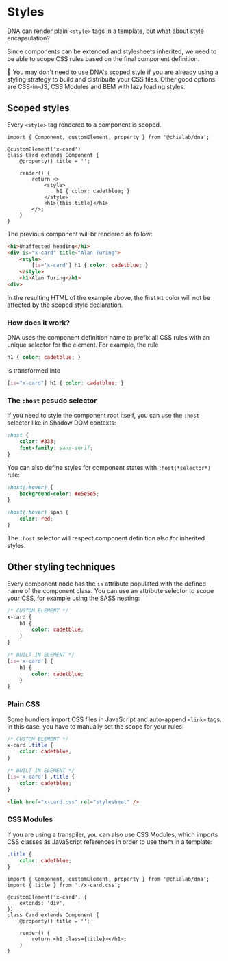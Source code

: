 # Styles

DNA can render plain `<style>` tags in a template, but what about style encapsulation?

Since components can be extended and stylesheets inherited, we need to be able to scope CSS rules based on the final component definition.

💁 You may don't need to use DNA's scoped style if you are already using a styling strategy to build and distribuite your CSS files. Other good options are CSS-in-JS, CSS Modules and BEM with lazy loading styles.

## Scoped styles

Every `<style>` tag rendered to a component is scoped.

```tsx
import { Component, customElement, property } from '@chialab/dna';

@customElement('x-card')
class Card extends Component {
    @property() title = '';

    render() {
        return <>
            <style>
                h1 { color: cadetblue; }
            </style>
            <h1>{this.title}</h1>
        </>;
    }
}
```

The previous component will br rendered as follow:

```html
<h1>Unaffected heading</h1>
<div is="x-card" title="Alan Turing">
    <style>
        [is='x-card'] h1 { color: cadetblue; }
    </style>
    <h1>Alan Turing</h1>
<div>
```

In the resulting HTML of the example above, the first `H1` color will not be affected by the scoped style declaration.

### How does it work?

DNA uses the component definition name to prefix all CSS rules with an unique selector for the element. For example, the rule

```css
h1 { color: cadetblue; }
```

is transformed into

```css
[is="x-card"] h1 { color: cadetblue; }
```

### The `:host` pesudo selector

If you need to style the component root itself, you can use the `:host` selector like in Shadow DOM contexts:

```css
:host {
    color: #333;
    font-family: sans-serif;
}
```

You can also define styles for component states with `:host(*selector*)` rule:

```css
:host(:hover) {
    background-color: #e5e5e5;
}

:host(:hover) span {
    color: red;
}
```

The `:host` selector will respect component definition also for inherited styles.

<!-- 
## Native CSS modules [WIP]

With the [CSS Module Spec](#native-css-modules-spec) you can import CSS files as `StyleSheet` object and link the reference to a component using setting the `adoptedStyleSheets` property:

```ts
import { Component } from '@chialab/dna';
import style from './x-card.css';

class Card extends Component {
    adoptedStyleSheets = [style];
}
```

<aside id="native-css-modules-spec" class="note">

\* Please note tha Native CSS modules still are a specification draft, but some bundlers may let you to use them. Follow [this thread](https://github.com/w3c/webcomponents/issues/759) for more informations.

</aside>
-->


## Other styling techniques

Every component node has the `is` attribute populated with the defined name of the component class. You can use an attribute selector to scope your CSS, for example using the SASS nesting:

```scss
/* CUSTOM ELEMENT */
x-card {
    h1 {
        color: cadetblue;
    }
}

/* BUILT IN ELEMENT */
[is='x-card'] {
    h1 {
        color: cadetblue;
    }
}
```

### Plain CSS

Some bundlers import CSS files in JavaScript and auto-append `<link>` tags. In this case, you have to manually set the scope for your rules:

```css
/* CUSTOM ELEMENT */
x-card .title {
    color: cadetblue;
}

/* BUILT IN ELEMENT */
[is='x-card'] .title {
    color: cadetblue;
}
```

```html
<link href="x-card.css" rel="stylesheet" />
```

### CSS Modules

If you are using a transpiler, you can also use CSS Modules, which imports CSS classes as JavaScript references in order to use them in a template:

```css
.title {
    color: cadetblue;
}
```

```tsx
import { Component, customElement, property } from '@chialab/dna';
import { title } from './x-card.css';

@customElement('x-card', {
    extends: 'div',
})
class Card extends Component {
    @property() title = '';

    render() {
        return <h1 class={title}></h1>;
    }
}
```
